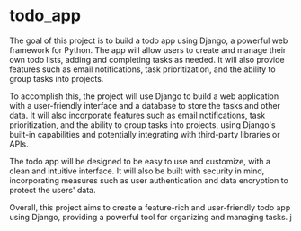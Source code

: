 # todo_app
The goal of this project is to build a todo app using Django, a powerful web framework for Python. The app will allow users to create and manage their own todo lists, adding and completing tasks as needed. It will also provide features such as email notifications, task prioritization, and the ability to group tasks into projects.

To accomplish this, the project will use Django to build a web application with a user-friendly interface and a database to store the tasks and other data. It will also incorporate features such as email notifications, task prioritization, and the ability to group tasks into projects, using Django's built-in capabilities and potentially integrating with third-party libraries or APIs.

The todo app will be designed to be easy to use and customize, with a clean and intuitive interface. It will also be built with security in mind, incorporating measures such as user authentication and data encryption to protect the users' data.

Overall, this project aims to create a feature-rich and user-friendly todo app using Django, providing a powerful tool for organizing and managing tasks.
j
